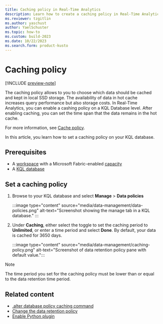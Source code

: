 ```yaml
---
title: Caching policy in Real-Time Analytics
description: Learn how to create a caching policy in Real-Time Analytics.
ms.reviewer: tzgitlin
ms.author: yaschust
author: YaelSchuster
ms.topic: how-to
ms.custom: build-2023
ms.date: 10/22/2023
ms.search.form: product-kusto
---
```

# Caching policy

[!INCLUDE [preview-note](../includes/preview-note.md)]

The caching policy allows to you to choose which data should be cached and kept in local SSD storage. The availability of data in hot cache increases query performance but also storage costs. In Real-Time Analytics, you can enable a cashing policy on a KQL Database level. After enabling caching, you can set the time span that the data remains in the hot cache.

For more information, see [Cache policy](/azure/data-explorer/kusto/management/cachepolicy?context=/fabric/context/context&pivots=fabric).

In this article, you learn how to set a caching policy on your KQL database.

## Prerequisites

* A [workspace](../get-started/create-workspaces.md) with a Microsoft Fabric-enabled [capacity](../enterprise/licenses.md#capacity)
* A [KQL database](create-database.md)

## Set a caching policy

1. Browse to your KQL database and select  **Manage** > **Data policies**

    :::image type="content" source="media/data-management/data-policies.png" alt-text="Screenshot showing the manage tab in a KQL database." :::

1. Under **Caching**, either select the toggle to set the caching period to **Unlimited**, or enter a time period and select **Done**. By default, your data is cached for 3650 days.

    :::image type="content" source="media/data-management/caching-policy.png" alt-text="Screenshot of data retention policy pane with default value.":::

> [!NOTE]
> The time period you set for the caching policy must be lower than or equal to the data retention time period.

## Related content

* [.alter database policy caching command](/azure/data-explorer/kusto/management/alter-database-cache-policy-command?context=/fabric/context/context)
* [Change the data retention policy](data-retention-policy.md)
* [Enable Python plugin](python-plugin.md)
